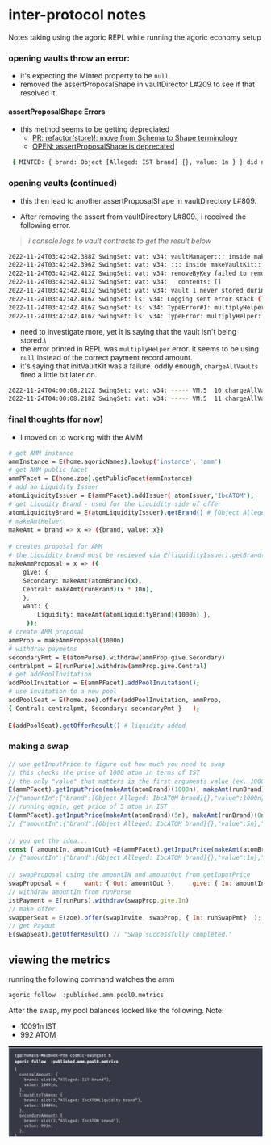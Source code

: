 # inter-protocol notes
Notes taking using the agoric REPL while running the agoric economy setup


### opening vaults throw an error:
* it's expecting the Minted property to be `null`.
* removed the assertProposalShape in vaultDirector L#209 to see if that resolved it.

#### assertProposalShape Errors

- this method seems to be getting depreciated
  - [PR: refactor(store)!: move from Schema to Shape terminology](https://github.com/Agoric/agoric-sdk/pull/6072)
  - [OPEN: assertProposalShape is deprecated](https://github.com/Jorge-Lopes/stop-loss-amm/issues/29)

```sh
 { MINTED: { brand: Object [Alleged: IST brand] {}, value: 1n } } did not match expected { Minted: null }
```

### opening vaults (continued)
* this then lead to another assertProposalShape in vaultDirectory L#809.
- After removing the assert from vaultDirectory L#809., i received the following error.

> *i console.logs to vault contracts to get the result below*
```sh
2022-11-24T03:42:42.388Z SwingSet: vat: v34: vaultManager::: inside makeVaultKit
2022-11-24T03:42:42.396Z SwingSet: vat: v34: ::: inside makeVaultKit:::::::: after makeVault()  { vault: Object [Alleged: Vault self] {} }
2022-11-24T03:42:42.412Z SwingSet: vat: v34: removeByKey failed to remove fc3cf400000000000:1 [ratio, vaultId]: [ 4503599627370496000, '1' ]
2022-11-24T03:42:42.413Z SwingSet: vat: v34:   contents: []
2022-11-24T03:42:42.413Z SwingSet: vat: v34: vault 1 never stored during initVaultKit failure
2022-11-24T03:42:42.416Z SwingSet: ls: v34: Logging sent error stack (TypeError#1)
2022-11-24T03:42:42.416Z SwingSet: ls: v34: TypeError#1: multiplyHelper: cannot coerce undefined to object
2022-11-24T03:42:42.416Z SwingSet: ls: v34: TypeError: multiplyHelper: cannot coerce undefined to object
```

- need to investigate more, yet it is saying that the vault isn't being stored.\
- the error printed in REPL was `multiplyHelper` error. it seems to be using `null` instead of the correct payment record amount.
- it's saying that initVaultKit was a failure. oddly enough, `chargeAllVaults` fired a little bit later on.

```sh
2022-11-24T04:00:08.212Z SwingSet: vat: v34: ----- VM.5  10 chargeAllVaults Object [Alleged: IbcATOM brand] {} { updateTime: 1_669_262_400n }
2022-11-24T04:00:08.218Z SwingSet: vat: v34: ----- VM.5  11 chargeAllVaults complete Object [Alleged: IbcATOM brand] {}
```

### final thoughts (for now)

- I moved on to working with the AMM

```sh
# get AMM instance
ammInstance = E(home.agoricNames).lookup('instance', 'amm')
# get AMM public facet
ammPFacet = E(home.zoe).getPublicFacet(ammInstance)
# add an Liquidity Issuer
atomLiquidityIssuer = E(ammPFacet).addIssuer( atomIssuer,'IbcATOM');
# get Liqudity Brand - used for the Liquidity side of offer
atomLiquidityBrand = E(atomLiquidityIssuer).getBrand() # [Object Alleged: IbcATOMLiquidity brand]{}
# makeAmtHelper
makeAmt = brand => x => ({brand, value: x})

# creates proposal for AMM
# the Liquidity brand must be recieved via E(liquidityIssuer).getBrand() (see above)
makeAmmProposal = x => ({     
    give: {  
    Secondary: makeAmt(atomBrand)(x),       
    Central: makeAmt(runBrand)(x * 10n),     
    },    
    want: { 
        Liquidity: makeAmt(atomLiquidityBrand)(1000n) },   
     });
# create AMM proposal
ammProp = makeAmmProposal(1000n)
# withdraw paymetns
secondaryPmt = E(atomPurse).withdraw(ammProp.give.Secondary)
centralpmt = E(runPurse).withdraw(ammProp.give.Central)
# get addPoolInvitation
addPoolInvitation = E(ammPFacet).addPoolInvitation();
# use invitation to a new pool
addPoolSeat = E(home.zoe).offer(addPoolInvitation, ammProp, 
{ Central: centralpmt, Secondary: secondaryPmt }   );

E(addPoolSeat).getOfferResult() # liquidity added
```
### making a swap
```js
// use getInputPrice to figure out how much you need to swap
// this checks the price of 1000 atom in terms of IST
// the only "value" that matters is the first arguments value (ex. 1000n)
E(ammPFacet).getInputPrice(makeAmt(atomBrand)(1000n), makeAmt(runBrand)(1n));
//{"amountIn":{"brand":[Object Alleged: IbcATOM brand]{},"value":1000n},"amountOut":{"brand":[Object Alleged: IST brand]{},"value":4985n}}
// running again, get price of 5 atom in IST 
E(ammPFacet).getInputPrice(makeAmt(atomBrand)(5n), makeAmt(runBrand)(0n));
// {"amountIn":{"brand":[Object Alleged: IbcATOM brand]{},"value":5n},"amountOut":{"brand":[Object Alleged: IST brand]{},"value":47n}}

// you get the idea...
const { amountIn, amountOut} =E(ammPFacet).getInputPrice(makeAmt(atomBrand)(1n), makeAmt(runBrand)(0n));
// {"amountIn":{"brand":[Object Alleged: IbcATOM brand]{},"value":1n},"amountOut":{"brand":[Object Alleged: IST brand]{},"value":7n}}

// swapProposal using the amountIN and amountOut from getInputPrice
swapProposal = {     want: { Out: amountOut },     give: { In: amountIn  },   }
// withdraw amountIn from runPurse
istPayment = E(runPurs).withdraw(swapProp.give.In)
// make offer
swapperSeat = E(zoe).offer(swapInvite, swapProp, { In: runSwapPmt}  );
// get Payout
E(swapSeat).getOfferResult() // "Swap successfully completed."
```

## viewing the metrics
running the following command watches the amm
```sh
agoric follow  :published.amm.pool0.metrics
```

After the swap, my pool balances looked like the following. 
Note:
 * 10091n IST
 * 992 ATOM

![amm metrics](./amm-metrics.png)